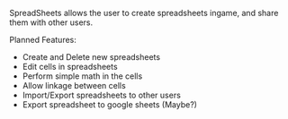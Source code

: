 SpreadSheets allows the user to create spreadsheets ingame, and share them with other users.

Planned Features:

- Create and Delete new spreadsheets
- Edit cells in spreadsheets
- Perform simple math in the cells
- Allow linkage between cells
- Import/Export spreadsheets to other users
- Export spreadsheet to google sheets (Maybe?)
